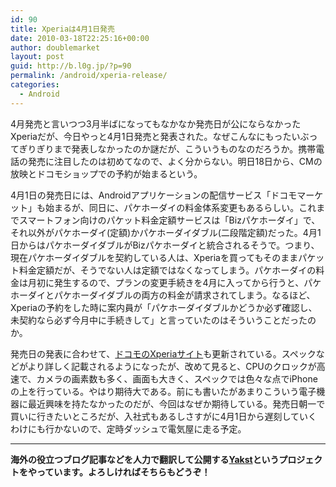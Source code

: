 ```yaml
---
id: 90
title: Xperiaは4月1日発売
date: 2010-03-18T22:25:16+00:00
author: doublemarket
layout: post
guid: http://b.l0g.jp/?p=90
permalink: /android/xperia-release/
categories:
  - Android
---
```


4月発売と言いつつ3月半ばになってもなかなか発売日が公にならなかったXperiaだが、今日やっと4月1日発売と発表された。なぜこんなにもったいぶってぎりぎりまで発表しなかったのか謎だが、こういうものなのだろうか。携帯電話の発売に注目したのは初めてなので、よく分からない。明日18日から、CMの放映とドコモショップでの予約が始まるという。

4月1日の発売日には、Androidアプリケーションの配信サービス「ドコモマーケット」も始まるが、同日に、パケホーダイの料金体系変更もあるらしい。これまでスマートフォン向けのパケット料金定額サービスは「Bizパケホーダイ」で、それ以外がパケホーダイ(定額)かパケホーダイダブル(二段階定額)だった。4月1日からはパケホーダイダブルがBizパケホーダイと統合されるそうで。つまり、現在パケホーダイダブルを契約している人は、Xperiaを買ってもそのままパケット料金定額だが、そうでない人は定額ではなくなってしまう。パケホーダイの料金は月初に発生するので、プランの変更手続きを4月に入ってから行うと、パケホーダイとパケホーダイダブルの両方の料金が請求されてしまう。なるほど、Xperiaの予約をした時に案内員が「パケホーダイダブルかどうか必ず確認し、未契約なら必ず今月中に手続きして」と言っていたのはそういうことだったのか。

発売日の発表に合わせて、<a href="http://www.nttdocomo.co.jp/product/foma/smart_phone/so01b/index.html" target="_blank">ドコモのXperiaサイト</a>も更新されている。スペックなどがより詳しく記載されるようになったが、改めて見ると、CPUのクロックが高速で、カメラの画素数も多く、画面も大きく、スペックでは色々な点でiPhoneの上を行っている。やはり期待大である。前にも書いたがあまりこういう電子機器に最近興味を持たなかったのだが、今回はなぜか期待している。発売日朝一で買いに行きたいところだが、入社式もあるしさすがに4月1日から遅刻していくわけにも行かないので、定時ダッシュで電気屋に走る予定。

* * *

**海外の役立つブログ記事などを人力で翻訳して公開する[Yakst](https://yakst.com/ja)というプロジェクトをやっています。よろしければそちらもどうぞ！**
